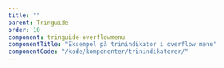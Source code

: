 ```yaml
---
title: ""
parent: Tringuide
order: 10
component: tringuide-overflowmenu
componentTitle: "Eksempel på trinindikator i overflow menu"
componentCode: "/kode/komponenter/trinindikatorer/"
---
```

